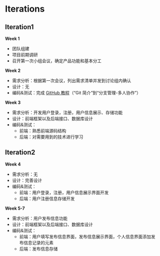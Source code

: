 # Iterations
## Iteration1
**Week 1**
* 团队组建
* 项目前期调研
* 召开第一次小组会议，确定产品功能和基本分工

**Week 2**
* 需求分析：根据第一次会议，列出需求清单并发到讨论组内确认
* 设计：无
* 编码&测试：完成 [GitHub 教程](https://www.liaoxuefeng.com/wiki/0013739516305929606dd18361248578c67b8067c8c017b000)（“Git 简介”到“分支管理-多人协作”）

**Week 3**
* 需求分析：开发用户登录，注册，用户信息展示、存储功能
* 设计：前端框架以及后端接口、数据库设计
* 编码&测试：
	* 前端：熟悉前端源码结构
	* 后端：对需要用到的技术进行学习

## Iteration2
**Week 4**
* 需求分析：无
* 设计：完善设计
* 编码&测试：
	* 前端：用户登录，注册，用户信息展示界面开发
	* 后端：用户注册信息存储开发

**Week 5-7**
* 需求分析：用户发布信息功能
* 设计：前端框架以及后端接口、数据库设计
* 编码&测试：
	* 前端：用户填写发布信息界面，发布信息展示界面，个人信息界面添加发布信息记录的元素
	* 后端：发布信息存储

